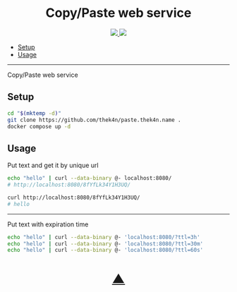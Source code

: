 <h1 align="center">Copy/Paste web service</h1>

<p align="center">
  <a href="https://github.com/TheK4n">
    <img src="https://img.shields.io/github/followers/TheK4n?label=Follow&style=social">
  </a>
  <a href="https://github.com/TheK4n/paste.thek4n.name">
    <img src="https://img.shields.io/github/stars/TheK4n/paste.thek4n.name?style=social">
  </a>
</p>

* [Setup](#setup)
* [Usage](#usage)

---

Copy/Paste web service


## Setup

```sh
cd "$(mktemp -d)"
git clone https://github.com/thek4n/paste.thek4n.name .
docker compose up -d
```


## Usage

Put text and get it by unique url
```sh
echo "hello" | curl --data-binary @- localhost:8080/
# http://localhost:8080/8fYfLk34Y1H3UQ/

curl http://localhost:8080/8fYfLk34Y1H3UQ/
# hello
```

---

Put text with expiration time
```sh
echo "hello" | curl --data-binary @- 'localhost:8080/?ttl=3h'
echo "hello" | curl --data-binary @- 'localhost:8080/?ttl=30m'
echo "hello" | curl --data-binary @- 'localhost:8080/?ttl=60s'
```


<h1 align="center"><a href="#top">▲</a></h1>
